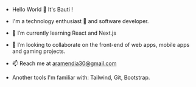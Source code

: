 - Hello World 👋 It's Bauti !



- I'm a technology enthusiast 👀 and software developer.
- 🌱 I’m currently learning React and Next.js
- 💞️ I’m looking to collaborate on the front-end of web apps, mobile apps and gaming projects.
- 📫 Reach me at aramendia30@gmail.com
- Another tools I'm familiar with: Tailwind, Git, Bootstrap.

<!---
bautista1405/bautista1405 is a ✨ special ✨ repository because its `README.md` (this file) appears on your GitHub profile.
You can click the Preview link to take a look at your changes.
--->
